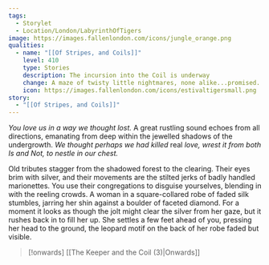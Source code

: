 ```yaml
---
tags:
  - Storylet
  - Location/London/LabyrinthOfTigers
image: https://images.fallenlondon.com/icons/jungle_orange.png
qualities:
  - name: "[[Of Stripes, and Coils]]"
    level: 410
    type: Stories
    description: The incursion into the Coil is underway
    change: A maze of twisty little nightmares, none alike...promised.
    icon: https://images.fallenlondon.com/icons/estivaltigersmall.png
story:
  - "[[Of Stripes, and Coils]]"
---
```

_You love us in a way we thought lost._ A great rustling sound echoes from all directions, emanating from deep within the jewelled shadows of the undergrowth. _We thought perhaps we had killed_ real _love, wrest it from both Is and Not, to nestle in our chest._

Old tributes stagger from the shadowed forest to the clearing. Their eyes brim with silver, and their movements are the stilted jerks of badly handled marionettes. You use their congregations to disguise yourselves, blending in with the reeling crowds. A woman in a square-collared robe of faded silk stumbles, jarring her shin against a boulder of faceted diamond. For a moment it looks as though the jolt might clear the silver from her gaze, but it rushes back in to fill her up. She settles a few feet ahead of you, pressing her head to the ground, the leopard motif on the back of her robe faded but visible.

> [!onwards] [[The Keeper and the Coil (3)|Onwards]]
